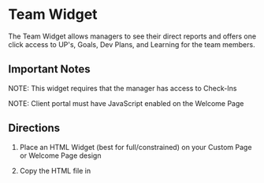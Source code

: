 # Team Widget
The Team Widget allows managers to see their direct reports and offers one click access to UP's, Goals, Dev Plans, and Learning for the team members.

## Important Notes
NOTE: This widget requires that the manager has access to Check-Ins

NOTE: Client portal must have JavaScript enabled on the Welcome Page

## Directions
1. Place an HTML Widget (best for full/constrained) on your Custom Page or Welcome Page design

2. Copy the HTML file in
